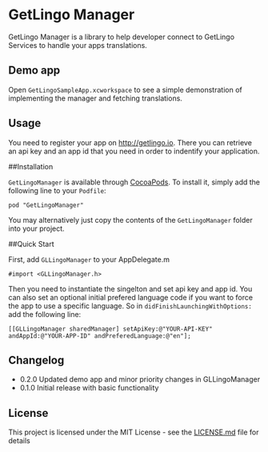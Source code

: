 # GetLingo Manager

GetLingo Manager is a library to help developer connect to GetLingo Services to handle your apps translations.

## Demo app

Open `GetLingoSampleApp.xcworkspace` to see a simple demonstration of implementing the manager and fetching translations.

## Usage

You need to register your app on http://getlingo.io. There you can retrieve an api key and an app id that you need in order to indentify your application.

##Installation

`GetLingoManager` is available through [CocoaPods](http://cocoapods.org). To install
it, simply add the following line to your `Podfile`:

```
pod "GetLingoManager"
```

You may alternatively just copy the contents of the `GetLingoManager` folder into your project.

##Quick Start

First, add `GLLingoManager` to your AppDelegate.m

```objc
#import <GLLingoManager.h>
```

Then you need to instantiate the singelton and set api key and app id. You can also set an optional initial prefered language code if you want to force the app to use a specific language. So in `didFinishLaunchingWithOptions:` add the following line:

```objc
[[GLLingoManager sharedManager] setApiKey:@"YOUR-API-KEY" andAppId:@"YOUR-APP-ID" andPreferedLanguage:@"en"];
```

## Changelog
* 0.2.0 Updated demo app and minor priority changes in GLLingoManager
* 0.1.0 Initial release with basic functionality

## License

This project is licensed under the MIT License - see the [LICENSE.md](LICENSE.md) file for details

